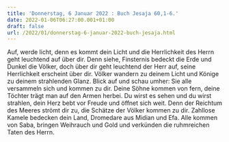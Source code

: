 ```yaml
---
title: 'Donnerstag, 6 Januar 2022 : Buch Jesaja 60,1-6.'
date: 2022-01-06T06:27:00.001+01:00
draft: false
url: /2022/01/donnerstag-6-januar-2022-buch-jesaja.html
---
```


Auf, werde licht, denn es kommt dein Licht und die Herrlichkeit des Herrn geht leuchtend auf über dir. Denn siehe, Finsternis bedeckt die Erde und Dunkel die Völker, doch über dir geht leuchtend der Herr auf, seine Herrlichkeit erscheint über dir. Völker wandern zu deinem Licht und Könige zu deinem strahlenden Glanz. Blick auf und schau umher: Sie alle versammeln sich und kommen zu dir. Deine Söhne kommen von fern, deine Töchter trägt man auf den Armen herbei. Du wirst es sehen und du wirst strahlen, dein Herz bebt vor Freude und öffnet sich weit. Denn der Reichtum des Meeres strömt dir zu, die Schätze der Völker kommen zu dir. Zahllose Kamele bedecken dein Land, Dromedare aus Midian und Efa. Alle kommen von Saba, bringen Weihrauch und Gold und verkünden die ruhmreichen Taten des Herrn.